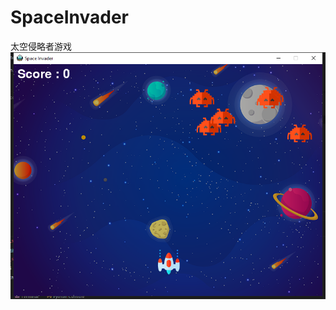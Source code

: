 # SpaceInvader
太空侵略者游戏
![image](https://github.com/zzhou9/SpaceInvader/blob/master/SpaceInvader.png)
